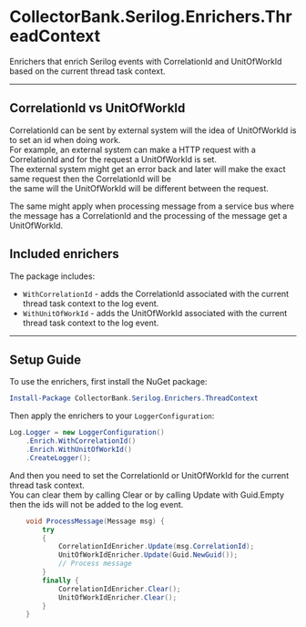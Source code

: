 # CollectorBank.Serilog.Enrichers.ThreadContext  

Enrichers that enrich Serilog events with CorrelationId and UnitOfWorkId based on the current thread task context.

---
## CorrelationId vs UnitOfWorkId
CorrelationId can be sent by external system will the idea of UnitOfWorkId is to set an id when doing work.  
For example, an external system can make a HTTP request with a CorrelationId and for the request a UnitOfWorkId is set.  
The external system might get an error back and later will make the exact same request then the CorrelationId will be  
the same will the UnitOfWorkId will be different between the request.

The same might apply when processing message from a service bus where the message has a CorrelationId  and the processing of the message get a UnitOfWorkId.

## Included enrichers

The package includes:

 * `WithCorrelationId` - adds the CorrelationId associated with the current thread task context to the log event.
 * `WithUnitOfWorkId` - adds the UnitOfWorkId associated with the current thread task context to the log event.

---
## Setup Guide

To use the enrichers, first install the NuGet package:

```powershell
Install-Package CollectorBank.Serilog.Enrichers.ThreadContext
```

Then apply the enrichers to your `LoggerConfiguration`:

```csharp
Log.Logger = new LoggerConfiguration()
    .Enrich.WithCorrelationId()
    .Enrich.WithUnitOfWorkId()
    .CreateLogger();
```

And then you need to set the CorrelationId or UnitOfWorkId for the current thread task context.  
You can clear them by calling Clear or by calling Update with Guid.Empty then the ids will not be added to the log event.

```csharp
    void ProcessMessage(Message msg) {
        try
        {
            CorrelationIdEnricher.Update(msg.CorrelationId);
            UnitOfWorkIdEnricher.Update(Guid.NewGuid());
            // Process message
        }
        finally {
            CorrelationIdEnricher.Clear();
            UnitOfWorkIdEnricher.Clear();
        }
    }
```
